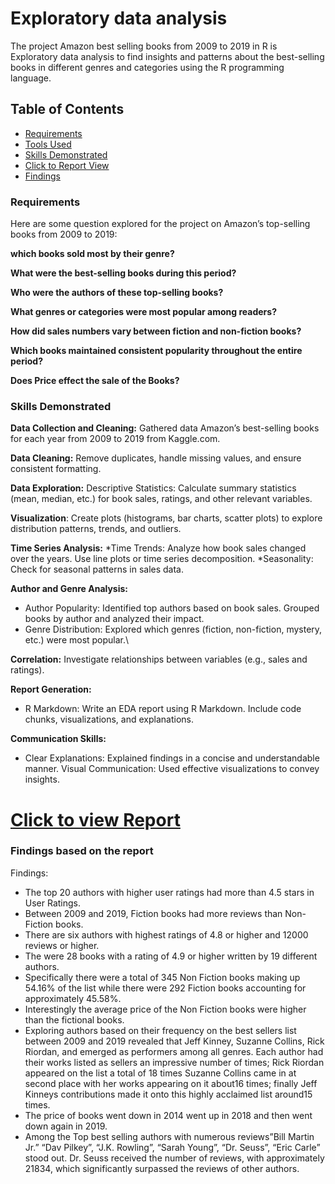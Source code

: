 # Exploratory data analysis
The project Amazon best selling books from 2009 to 2019 in R is Exploratory data analysis to find insights and
patterns about the best-selling books in different genres and categories using the R programming language.

## Table of Contents
* [Requirements]()
* [Tools Used]()
* [Skills Demonstrated]()
* [Click to Report View]()
* [Findings]()

### Requirements
Here are some question explored for the project on Amazon’s top-selling books from 2009 to 2019:

**which books sold most by their genre?** 

**What were the best-selling books during this period?**

**Who were the authors of these top-selling books?**

**What genres or categories were most popular among readers?**

**How did sales numbers vary between fiction and non-fiction books?**

**Which books maintained consistent popularity throughout the entire period?**

**Does Price effect the sale of the Books?**

### Skills Demonstrated

**Data Collection and Cleaning:**
Gathered data Amazon’s best-selling books for each year from 2009 to 2019 from Kaggle.com. 

**Data Cleaning:** 
Remove duplicates, handle missing values, and ensure consistent formatting.

**Data Exploration:** 
Descriptive Statistics: Calculate summary statistics (mean, median, etc.) for book sales, ratings, and other relevant variables.

**Visualization**: 
Create plots (histograms, bar charts, scatter plots) to explore distribution patterns, trends, and outliers.

**Time Series Analysis:**
*Time Trends: Analyze how book sales changed over the years. Use line plots or time series decomposition.
*Seasonality: Check for seasonal patterns in sales data.

**Author and Genre Analysis:**
* Author Popularity: Identified top authors based on book sales. Grouped books by author and analyzed their impact.
* Genre Distribution: Explored which genres (fiction, non-fiction, mystery, etc.) were most popular.\
  
**Correlation:**
Investigate relationships between variables (e.g., sales and ratings).

**Report Generation:**
* R Markdown: Write an EDA report using R Markdown. Include code chunks, visualizations, and explanations.

**Communication Skills:**
* Clear Explanations: Explained findings in a concise and understandable manner.
Visual Communication: Used effective visualizations to convey insights.

# [Click to view Report]()

### Findings based on the report
Findings:
* The top 20 authors with higher user ratings had more than 4.5 stars in User Ratings.
* Between 2009 and 2019, Fiction books had more reviews than Non-Fiction books.
* There are six authors with highest ratings of 4.8 or higher and 12000 reviews or higher.
* The were 28 books with a rating of 4.9 or higher written by 19 different authors.
* Specifically there were a total of 345 Non Fiction books making up 54.16% of the list while there were 292
 Fiction books accounting for approximately 45.58%.
* Interestingly the average price of the Non Fiction books were higher than the fictional books.
* Exploring authors based on their frequency on the best sellers list between 2009 and 2019 revealed that Jeff
Kinney, Suzanne Collins, Rick Riordan, and emerged as performers among all genres. Each author had their
works listed as sellers an impressive number of times; Rick Riordan appeared on the list a total of 18 times
Suzanne Collins came in at second place with her works appearing on it about16 times; finally Jeff Kinneys
contributions made it onto this highly acclaimed list around15 times.
* The price of books went down in 2014 went up in 2018 and then went down again in 2019.
* Among the Top best selling authors with numerous reviews”Bill Martin Jr.” “Dav Pilkey”, “J.K. Rowling”,
“Sarah Young”, “Dr. Seuss”, “Eric Carle” stood out. Dr. Seuss received the number of reviews, with
approximately 21834, which significantly surpassed the reviews of other authors.

